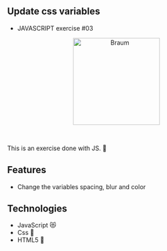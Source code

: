 ## Update css variables
* JAVASCRIPT exercise #03
<p  align="center">
<img  src="https://media.giphy.com/media/lnyTxlW69yhGNaHcwr/giphy.gif"  height="200" alt="Braum">
</p>
<br/>


This is an exercise done with JS. :art:

## Features
* Change the variables spacing, blur and color

## Technologies
* JavaScript :heart_eyes_cat:
* Css :nail_care:
* HTML5 :hammer:	

